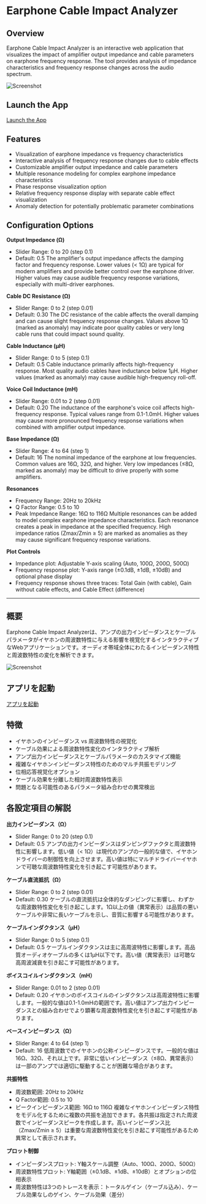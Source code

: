 # Earphone Cable Impact Analyzer

## Overview
Earphone Cable Impact Analyzer is an interactive web application that visualizes the impact of amplifier output impedance and cable parameters on earphone frequency response. The tool provides analysis of impedance characteristics and frequency response changes across the audio spectrum.

![Screenshot](screen_shot.png)

## Launch the App
[Launch the App](./ecia.html)

## Features
- Visualization of earphone impedance vs frequency characteristics
- Interactive analysis of frequency response changes due to cable effects
- Customizable amplifier output impedance and cable parameters
- Multiple resonance modeling for complex earphone impedance characteristics
- Phase response visualization option
- Relative frequency response display with separate cable effect visualization
- Anomaly detection for potentially problematic parameter combinations

## Configuration Options

**Output Impedance (Ω)**
- Slider Range: 0 to 20 (step 0.1)
- Default: 0.5
The amplifier's output impedance affects the damping factor and frequency response. Lower values (< 1Ω) are typical for modern amplifiers and provide better control over the earphone driver. Higher values may cause audible frequency response variations, especially with multi-driver earphones.

**Cable DC Resistance (Ω)**
- Slider Range: 0 to 2 (step 0.01)
- Default: 0.30
The DC resistance of the cable affects the overall damping and can cause slight frequency response changes. Values above 1Ω (marked as anomaly) may indicate poor quality cables or very long cable runs that could impact sound quality.

**Cable Inductance (µH)**
- Slider Range: 0 to 5 (step 0.1)
- Default: 0.5
Cable inductance primarily affects high-frequency response. Most quality audio cables have inductance below 1µH. Higher values (marked as anomaly) may cause audible high-frequency roll-off.

**Voice Coil Inductance (mH)**
- Slider Range: 0.01 to 2 (step 0.01)
- Default: 0.20
The inductance of the earphone's voice coil affects high-frequency response. Typical values range from 0.1-1.0mH. Higher values may cause more pronounced frequency response variations when combined with amplifier output impedance.

**Base Impedance (Ω)**
- Slider Range: 4 to 64 (step 1)
- Default: 16
The nominal impedance of the earphone at low frequencies. Common values are 16Ω, 32Ω, and higher. Very low impedances (≤8Ω, marked as anomaly) may be difficult to drive properly with some amplifiers.

**Resonances**
- Frequency Range: 20Hz to 20kHz
- Q Factor Range: 0.5 to 10
- Peak Impedance Range: 16Ω to 116Ω
Multiple resonances can be added to model complex earphone impedance characteristics. Each resonance creates a peak in impedance at the specified frequency. High impedance ratios (Zmax/Zmin ≥ 5) are marked as anomalies as they may cause significant frequency response variations.

**Plot Controls**
- Impedance plot: Adjustable Y-axis scaling (Auto, 100Ω, 200Ω, 500Ω)
- Frequency response plot: Y-axis range (±0.1dB, ±1dB, ±10dB) and optional phase display
- Frequency response shows three traces: Total Gain (with cable), Gain without cable effects, and Cable Effect (difference)

----

## 概要
Earphone Cable Impact Analyzerは、アンプの出力インピーダンスとケーブルパラメータがイヤホンの周波数特性に与える影響を視覚化するインタラクティブなWebアプリケーションです。オーディオ帯域全体にわたるインピーダンス特性と周波数特性の変化を解析できます。

![Screenshot](screen_shot.png)

## アプリを起動
[アプリを起動](./ecia.html)

## 特徴
- イヤホンのインピーダンス vs 周波数特性の視覚化
- ケーブル効果による周波数特性変化のインタラクティブ解析
- アンプ出力インピーダンスとケーブルパラメータのカスタマイズ機能
- 複雑なイヤホンインピーダンス特性のためのマルチ共振モデリング
- 位相応答視覚化オプション
- ケーブル効果を分離した相対周波数特性表示
- 問題となる可能性のあるパラメータ組み合わせの異常検出

## 各設定項目の解説

**出力インピーダンス（Ω）**
- Slider Range: 0 to 20 (step 0.1)
- Default: 0.5
アンプの出力インピーダンスはダンピングファクタと周波数特性に影響します。低い値（< 1Ω）は現代のアンプの一般的な値で、イヤホンドライバーの制御性を向上させます。高い値は特にマルチドライバーイヤホンで可聴な周波数特性変化を引き起こす可能性があります。

**ケーブル直流抵抗（Ω）**
- Slider Range: 0 to 2 (step 0.01)
- Default: 0.30
ケーブルの直流抵抗は全体的なダンピングに影響し、わずかな周波数特性変化を引き起こします。1Ω以上の値（異常表示）は品質の悪いケーブルや非常に長いケーブルを示し、音質に影響する可能性があります。

**ケーブルインダクタンス（µH）**
- Slider Range: 0 to 5 (step 0.1)
- Default: 0.5
ケーブルインダクタンスは主に高周波特性に影響します。高品質オーディオケーブルの多くは1µH以下です。高い値（異常表示）は可聴な高周波減衰を引き起こす可能性があります。

**ボイスコイルインダクタンス（mH）**
- Slider Range: 0.01 to 2 (step 0.01)
- Default: 0.20
イヤホンのボイスコイルのインダクタンスは高周波特性に影響します。一般的な値は0.1-1.0mHの範囲です。高い値はアンプ出力インピーダンスとの組み合わせでより顕著な周波数特性変化を引き起こす可能性があります。

**ベースインピーダンス（Ω）**
- Slider Range: 4 to 64 (step 1)
- Default: 16
低周波数でのイヤホンの公称インピーダンスです。一般的な値は16Ω、32Ω、それ以上です。非常に低いインピーダンス（≤8Ω、異常表示）は一部のアンプでは適切に駆動することが困難な場合があります。

**共振特性**
- 周波数範囲: 20Hz to 20kHz
- Q Factor範囲: 0.5 to 10
- ピークインピーダンス範囲: 16Ω to 116Ω
複雑なイヤホンインピーダンス特性をモデル化するために複数の共振を追加できます。各共振は指定された周波数でインピーダンスピークを作成します。高いインピーダンス比（Zmax/Zmin ≥ 5）は重要な周波数特性変化を引き起こす可能性があるため異常として表示されます。

**プロット制御**
- インピーダンスプロット: Y軸スケール調整（Auto、100Ω、200Ω、500Ω）
- 周波数特性プロット: Y軸範囲（±0.1dB、±1dB、±10dB）とオプションの位相表示
- 周波数特性は3つのトレースを表示：トータルゲイン（ケーブル込み）、ケーブル効果なしのゲイン、ケーブル効果（差分）
